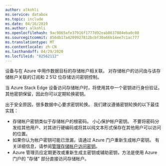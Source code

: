 ```yaml
---
author: alkohli
ms.service: databox
ms.topic: include
ms.date: 04/16/2019
ms.author: alkohli
ms.openlocfilehash: 9ac9865afe37916f1777d92eab8637884eba0c08
ms.sourcegitcommit: 856db17a4209927812bcbf30a66b14ee7c1ac777
ms.translationtype: MT
ms.contentlocale: zh-CN
ms.lasthandoff: 04/29/2020
ms.locfileid: "82562112"
---
```

设备与在 Azure 中用作数据目标的存储帐户相关联。 对存储帐户的访问由与该存储帐户关联的订阅和 2 512 位存储访问密钥控制。

当 Azure Stack Edge 设备访问存储帐户时，将使用其中一个密钥进行身份验证。 其他密钥保留，因此你可以定期轮换密钥。

出于安全原因，很多数据中心要求密钥轮换。 我们建议遵循密钥轮换的以下最佳实践：

- 存储帐户密钥类似于存储帐户的根密码。 小心保护帐户密钥。 不要将密码分发给其他用户、对其进行硬编码或将其以纯文本形式保存在其他用户可以访问的位置。
- 如果你认为帐户密钥可能已泄漏，请通过 Azure 门户重新生成帐户密钥。 有关详细信息，请参阅[管理存储帐户访问密钥](../articles/storage/common/storage-account-keys-manage.md)。
- Azure 管理员应定期更改或重新生成主密钥或辅助密钥，方法是使用 Azure 门户的 "存储" 部分直接访问存储帐户。